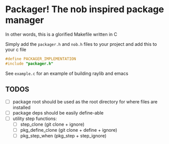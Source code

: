 # Packager! The nob inspired package manager

In other words, this is a glorified Makefile written in C

Simply add the `packager.h` and `nob.h` files to your project and add this to your c file

```c
#define PACKAGER_IMPLEMENTATION
#include "packager.h"
```

See `example.c` for an example of building raylib and emacs

## TODOS

- [ ] package root should be used as the root directory for where files are installed
- [ ] package deps should be easily define-able
- [ ] utility step functions:
  - [ ] step_clone (git clone + ignore)
  - [ ] pkg_define_clone (git clone + define + ignore)
  - [ ] pkg_step_when (pkg_step + step_ignore)
